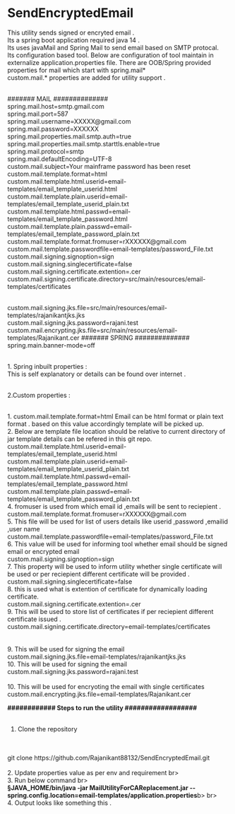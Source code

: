 # SendEncryptedEmail
This utility sends signed or encryted email .
<br>
Its a spring boot application required java 14 .
<br>
Its uses javaMail and Spring Mail to send email based on SMTP protocal.
<br>
Its configuration based tool. Below are configuration of tool maintain in externalize application.properties file.
There are OOB/Spring provided properties for mail which start with spring.mail*
<br>
custom.mail.* properties are added for utility support .

<br>
####### MAIL ##############
<br>spring.mail.host=smtp.gmail.com
<br>spring.mail.port=587
<br>spring.mail.username=XXXXX@gmail.com
<br>spring.mail.password=XXXXXX
<br>spring.mail.properties.mail.smtp.auth=true
<br>spring.mail.properties.mail.smtp.starttls.enable=true
<br>spring.mail.protocol=smtp
<br>spring.mail.defaultEncoding=UTF-8
<br>custom.mail.subject=Your mainframe password has been reset
<br>custom.mail.template.format=html
<br>custom.mail.template.html.userid=email-templates/email_template_userid.html
<br>custom.mail.template.plain.userid=email-templates/email_template_userid_plain.txt
<br>custom.mail.template.html.passwd=email-templates/email_template_password.html
<br>custom.mail.template.plain.passwd=email-templates/email_template_password_plain.txt
<br>custom.mail.template.format.fromuser=rXXXXXX@gmail.com
<br>custom.mail.template.passwordfile=email-templates/password_File.txt
<br>custom.mail.signing.signoption=sign
<br>custom.mail.signing.singlecertificate=false
<br>custom.mail.signing.certificate.extention=.cer
<br>custom.mail.signing.certificate.directory=src/main/resources/email-templates/certificates

<br>custom.mail.signing.jks.file=src/main/resources/email-templates/rajanikantjks.jks
<br>custom.mail.signing.jks.password=rajani.test
<br>custom.mail.encrypting.jks.file=src/main/resources/email-templates/Rajanikant.cer
####### SPRING ##############
<br>spring.main.banner-mode=off


<br>1. Spring inbuilt properties : 
<br>This is self explanatory  or details can be found over internet .

<br>2.Custom properties :

<br>
1. custom.mail.template.format=html
    Email can be html format or plain text format . based on this value accordingly template will be picked up.
<br>
2. Below are template file location should be relative to current directory of jar
   template details can be refered in this git repo.
custom.mail.template.html.userid=email-templates/email_template_userid.html
<br>
custom.mail.template.plain.userid=email-templates/email_template_userid_plain.txt
<br>
custom.mail.template.html.passwd=email-templates/email_template_password.html
<br>
custom.mail.template.plain.passwd=email-templates/email_template_password_plain.txt
<br>
4. fromuser is used from which email id ,emails will be sent to reciepient .<br>
custom.mail.template.format.fromuser=rXXXXXX@gmail.com
<br>
5. This file will be used for list of users details like userid ,password ,emailid ,user name<br>
custom.mail.template.passwordfile=email-templates/password_File.txt
<br>
6. This value will be used for informing tool whether email should be signed email or encrypted email<br>
custom.mail.signing.signoption=sign
<br>
7. This property will be used to inform utility whether single certificate will be used or per reciepient different certificate will be provided .<br>
custom.mail.signing.singlecertificate=false
<br>
8. this is used what is extention of certificate for dynamically loading certificate.<br>
custom.mail.signing.certificate.extention=.cer
<br>
9. This will be used to store list of certificates if  per reciepient different certificate issued .
  <br> 
custom.mail.signing.certificate.directory=email-templates/certificates
<br>
<br>
<br>
9. This will be used for signing the email <br>
custom.mail.signing.jks.file=email-templates/rajanikantjks.jks
<br>
10. This will be used for signing the email <br>
custom.mail.signing.jks.password=rajani.test
<br>


<br>
10. This will be used for encryoting the email with single certificates <br>
custom.mail.encrypting.jks.file=email-templates/Rajanikant.cer
<br>

<b> ############ Steps to run the utility ##################</b>
<br>
<br>
1. Clone the repository
<br>
<br>
git clone https://github.com/Rajanikant88132/SendEncryptedEmail.git

<br>
<br>
2. Update properties value as per env and requirement 
br>
<br>
3. Run below command 
br>
<br>
<b>§JAVA_HOME/bin/java -jar MailUtilityForCAReplacement.jar  --spring.config.location=email-templates/application.properties</b>b>
br>
<br>
4. Output looks like something this .
<br>
<br>

